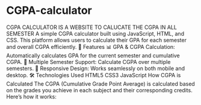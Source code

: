 # CGPA-calculator
CGPA CALCULATOR IS A WEBSITE TO CALUCATE THE CGPA IN ALL SEMESTER
A simple CGPA calculator built using JavaScript, HTML, and CSS. This platform allows users to calculate their GPA for each semester and overall CGPA efficiently.
🚀 Features
📊 GPA & CGPA Calculation: Automatically calculates GPA for the current semester and cumulative CGPA.
📅 Multiple Semester Support: Calculate CGPA over multiple semesters.
📱 Responsive Design: Works seamlessly on both mobile and desktop.
🛠️ Technologies Used
HTML5 CSS3 JavaScript
 How CGPA is Calculated
The CGPA (Cumulative Grade Point Average) is calculated based on the grades you achieve in each subject and their corresponding credits. Here’s how it works:

